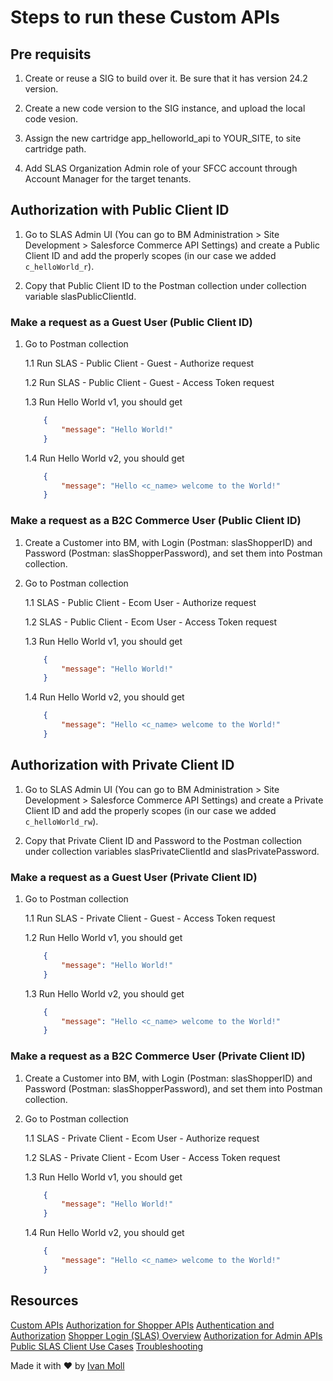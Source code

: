 # Steps to run these Custom APIs

## Pre requisits

1. Create or reuse a SIG to build over it. Be sure that it has version 24.2 version.

2. Create a new code version to the SIG instance, and upload the local code vesion.

3. Assign the new cartridge app_helloworld_api to YOUR_SITE, to site cartridge path.

4. Add SLAS Organization Admin role of your SFCC account through Account Manager for the target tenants.

## Authorization with Public Client ID

1. Go to SLAS Admin UI (You can go to BM Administration > Site Development > Salesforce Commerce API Settings) and create a Public Client ID and add the properly scopes (in our case we added `c_helloWorld_r`).

2. Copy that Public Client ID to the Postman collection under collection variable slasPublicClientId.

### Make a request as a Guest User (Public Client ID)

1. Go to Postman collection

    1.1 Run SLAS - Public Client - Guest - Authorize request

    1.2 Run SLAS - Public Client - Guest - Access Token request

    1.3 Run Hello World v1, you should get
    ```json
        {
            "message": "Hello World!"
        }
    ```

    1.4 Run Hello World v2, you should get
    ```json
        {
            "message": "Hello <c_name> welcome to the World!"
        }
    ```

### Make a request as a B2C Commerce User (Public Client ID)

1. Create a Customer into BM, with Login (Postman: slasShopperID) and Password (Postman: slasShopperPassword), and set them into Postman collection.

2. Go to Postman collection

    1.1 SLAS - Public Client - Ecom User - Authorize request

    1.2 SLAS - Public Client - Ecom User - Access Token request

    1.3 Run Hello World v1, you should get
    ```json
        {
            "message": "Hello World!"
        }
    ```

    1.4 Run Hello World v2, you should get
    ```json
        {
            "message": "Hello <c_name> welcome to the World!"
        }
    ```

## Authorization with Private Client ID

1. Go to SLAS Admin UI (You can go to BM Administration > Site Development > Salesforce Commerce API Settings) and create a Private Client ID and add the properly scopes (in our case we added `c_helloWorld_rw`).

2. Copy that Private Client ID and Password to the Postman collection under collection variables slasPrivateClientId and slasPrivatePassword.

### Make a request as a Guest User (Private Client ID)

1. Go to Postman collection

    1.1 Run SLAS - Private Client - Guest - Access Token request

    1.2 Run Hello World v1, you should get
    ```json
        {
            "message": "Hello World!"
        }
    ```

    1.3 Run Hello World v2, you should get
    ```json
        {
            "message": "Hello <c_name> welcome to the World!"
        }
    ```

### Make a request as a B2C Commerce User (Private Client ID)

1. Create a Customer into BM, with Login (Postman: slasShopperID) and Password (Postman: slasShopperPassword), and set them into Postman collection.

2. Go to Postman collection

    1.1 SLAS - Private Client - Ecom User - Authorize request

    1.2 SLAS - Private Client - Ecom User - Access Token request

    1.3 Run Hello World v1, you should get
    ```json
        {
            "message": "Hello World!"
        }
    ```

    1.4 Run Hello World v2, you should get
    ```json
        {
            "message": "Hello <c_name> welcome to the World!"
        }
    ```

## Resources

[Custom APIs](https://developer.salesforce.com/docs/commerce/commerce-api/guide/custom-apis.html)
[Authorization for Shopper APIs](https://developer.salesforce.com/docs/commerce/commerce-api/guide/authorization-for-shopper-apis.html)
[Authentication and Authorization](https://developer.salesforce.com/docs/commerce/commerce-api/guide/custom-api-authentication.html)
[Shopper Login (SLAS) Overview](https://developer.salesforce.com/docs/commerce/commerce-api/guide/slas.html)
[Authorization for Admin APIs](https://developer.salesforce.com/docs/commerce/commerce-api/guide/authorization-for-admin-apis.html)
[Public SLAS Client Use Cases](https://developer.salesforce.com/docs/commerce/commerce-api/guide/slas-public-client.html)
[Troubleshooting](https://developer.salesforce.com/docs/commerce/commerce-api/guide/custom-api-troubleshooting.html)


Made it with ❤️ by [Ivan Moll](https://www.linkedin.com/in/ivan-moll-9bb5aa9b/)
